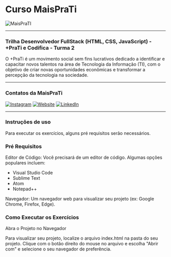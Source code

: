 # Curso MaisPraTi

![MaisPraTI](https://media.licdn.com/dms/image/v2/C4D1BAQE-hgWmZw6vMQ/company-background_10000/company-background_10000/0/1594408985136/maisprati_cover?e=2147483647&v=beta&t=O6ZZa3jETSjW2xJveLKOoowLAMpnPwwJLePTvaOoYVw)

------------------------------------------------------------------


### Trilha Desenvolvedor FullStack (HTML, CSS, JavaScript) - +PraTi e Codifica - Turma 2


O +PraTi é um movimento social sem fins lucrativos dedicado a identificar e capacitar novos talentos na área de Tecnologia da Informação (TI), com o objetivo de criar novas oportunidades econômicas e transformar a percepção da tecnologia na sociedade.


------------------------------------------------------------------

### Contatos da MaisPraTi


[![Instagram](https://i.imgur.com/7GXXik6.png)](https://www.instagram.com/maisprati/) [![Website](https://i.imgur.com/sfE08x7.png)](https://www.maisprati.com.br/) [![LinkedIn](https://i.imgur.com/JS0zkAc.png)](https://www.linkedin.com/company/maisprati/)

------------------------------------------------------------------

### Instruções de uso

Para executar os exercícios, alguns pré requisitos serão necessários. 

### Pré Requisitos

Editor de Código: Você precisará de um editor de código. Algumas opções populares incluem:

- Visual Studio Code
- Sublime Text
- Atom
- Notepad++

Navegador: Um navegador web para visualizar seu projeto (ex: Google Chrome, Firefox, Edge).

###  Como Executar os Exercícios

Abra o Projeto no Navegador

Para visualizar seu projeto, localize o arquivo index.html na pasta do seu projeto.
Clique com o botão direito do mouse no arquivo e escolha "Abrir com" e selecione o seu navegador de preferência.
